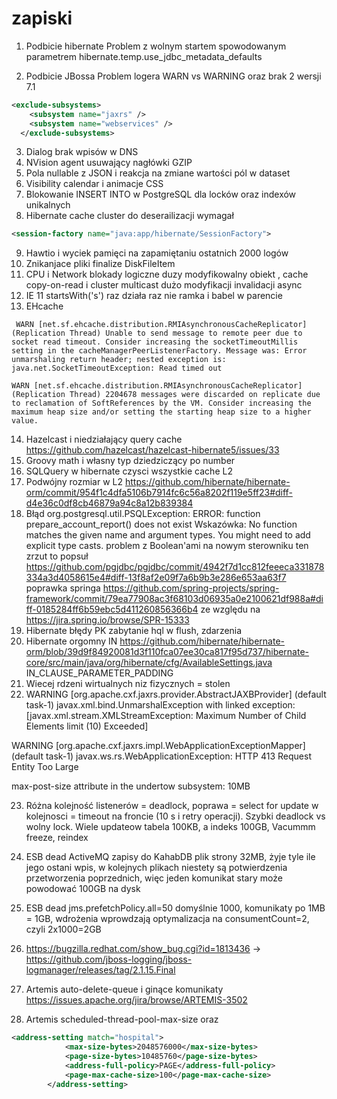 # zapiski

1. Podbicie hibernate
  Problem z wolnym startem spowodowanym parametrem hibernate.temp.use_jdbc_metadata_defaults
  
2. Podbicie JBossa
  Problem logera WARN vs WARNING oraz brak 2 wersji 7.1 
  ```xml
  <exclude-subsystems>
      <subsystem name="jaxrs" />
      <subsystem name="webservices" />
    </exclude-subsystems>
```
3. Dialog brak wpisów w DNS
4. NVision agent usuwający nagłówki GZIP
5. Pola nullable z JSON i reakcja na zmiane wartości pól w dataset
6. Visibility calendar i animacje CSS
7. Blokowanie INSERT INTO w PostgreSQL dla locków oraz indexów unikalnych
8. Hibernate cache cluster do deserailizacji wymagał  

```xml
<session-factory name="java:app/hibernate/SessionFactory">
```
9. Hawtio i wyciek pamięci na zapamiętaniu ostatnich 2000 logów
10. Znikanjace pliki finalize DiskFileItem
11. CPU i Network blokady logiczne duzy modyfikowalny obiekt , cache copy-on-read i cluster multicast dużo modyfikacji invalidacji async
12. IE 11 startsWith('s') raz działa raz nie ramka i babel w parencie
13. EHcache
```
 WARN [net.sf.ehcache.distribution.RMIAsynchronousCacheReplicator] (Replication Thread) Unable to send message to remote peer due to socket read timeout. Consider increasing the socketTimeoutMillis setting in the cacheManagerPeerListenerFactory. Message was: Error unmarshaling return header; nested exception is:
java.net.SocketTimeoutException: Read timed out

WARN [net.sf.ehcache.distribution.RMIAsynchronousCacheReplicator] (Replication Thread) 2204678 messages were discarded on replicate due to reclamation of SoftReferences by the VM. Consider increasing the maximum heap size and/or setting the starting heap size to a higher value.

```
14. Hazelcast i niedziałający query cache https://github.com/hazelcast/hazelcast-hibernate5/issues/33
15. Groovy math i własny typ dziedziczący po number
16. SQLQuery w hibernate czysci wszystkie cache L2
17. Podwójny rozmiar w L2 https://github.com/hibernate/hibernate-orm/commit/954f1c4dfa5106b7914fc6c56a8202f119e5ff23#diff-d4e36c0df8cb46879a94c8a12b839384
18. Błąd
org.postgresql.util.PSQLException: ERROR: function prepare_account_report() does not exist
  Wskazówka: No function matches the given name and argument types. You might need to add explicit type casts.
problem z Boolean'ami na nowym sterowniku ten zrzut to popsuł 
https://github.com/pgjdbc/pgjdbc/commit/4942f7d1cc812feeeca331878334a3d4058615e4#diff-13f8af2e09f7a6b9b3e286e653aa63f7
poprawka springa https://github.com/spring-projects/spring-framework/commit/79ea77908ac3f68103d06935a0e2100621df988a#diff-0185284ff6b59ebc5d411260856366b4 ze względu na https://jira.spring.io/browse/SPR-15333
19. Hibernate błędy PK zabytanie hql w flush, zdarzenia
20. Hibernate orgomny IN https://github.com/hibernate/hibernate-orm/blob/39d9f84920081d3f110fca07ee30ca817f95d737/hibernate-core/src/main/java/org/hibernate/cfg/AvailableSettings.java IN_CLAUSE_PARAMETER_PADDING
21. Wiecej rdzeni wirtualnych niz fizycznych = stolen
22. WARNING [org.apache.cxf.jaxrs.provider.AbstractJAXBProvider] (default task-1) javax.xml.bind.UnmarshalException
  with linked exception:
[javax.xml.stream.XMLStreamException: Maximum Number of Child Elements limit (10) Exceeded]

WARNING [org.apache.cxf.jaxrs.impl.WebApplicationExceptionMapper] (default task-1) javax.ws.rs.WebApplicationException: HTTP 413 Request Entity Too Large

max-post-size attribute in the undertow subsystem: 10MB

23. Różna kolejność listenerów = deadlock, poprawa = select for update w kolejnosci = timeout na froncie (10 s i retry operacji). Szybki deadlock vs wolny lock. Wiele updateow tabela 100KB, a indeks 100GB, Vacummm freeze, reindex

24. ESB dead ActiveMQ zapisy do KahabDB plik strony 32MB, żyje tyle ile jego ostani wpis, w kolejnych plikach niestety są potwierdzenia przetworzenia poprzednich, więc jeden komunikat stary może powodować 100GB na dysk

25. ESB dead jms.prefetchPolicy.all=50 domyślnie 1000, komunikaty po 1MB = 1GB, wdrożenia wprowdzają optymalizacja na consumentCount=2, czyli 2x1000=2GB
26. https://bugzilla.redhat.com/show_bug.cgi?id=1813436 -> https://github.com/jboss-logging/jboss-logmanager/releases/tag/2.1.15.Final
27. Artemis auto-delete-queue i ginące komunikaty https://issues.apache.org/jira/browse/ARTEMIS-3502
28. Artemis scheduled-thread-pool-max-size oraz
```xml
<address-setting match="hospital">
			<max-size-bytes>2048576000</max-size-bytes>
			<page-size-bytes>10485760</page-size-bytes>
			<address-full-policy>PAGE</address-full-policy>
			<page-max-cache-size>100</page-max-cache-size>
		</address-setting>
```

